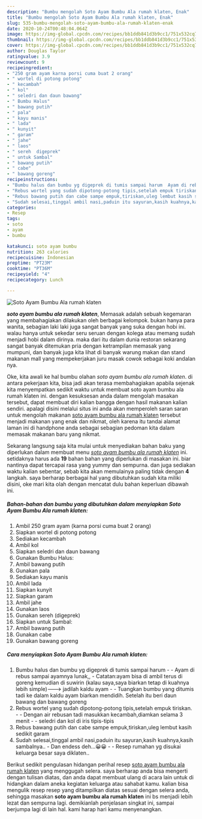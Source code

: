 ```yaml
---
description: "Bumbu mengolah Soto Ayam Bumbu Ala rumah klaten, Enak"
title: "Bumbu mengolah Soto Ayam Bumbu Ala rumah klaten, Enak"
slug: 535-bumbu-mengolah-soto-ayam-bumbu-ala-rumah-klaten-enak
date: 2020-10-24T00:48:04.064Z
image: https://img-global.cpcdn.com/recipes/bb1ddb841d3b9cc1/751x532cq70/soto-ayam-bumbu-ala-rumah-klaten-foto-resep-utama.jpg
thumbnail: https://img-global.cpcdn.com/recipes/bb1ddb841d3b9cc1/751x532cq70/soto-ayam-bumbu-ala-rumah-klaten-foto-resep-utama.jpg
cover: https://img-global.cpcdn.com/recipes/bb1ddb841d3b9cc1/751x532cq70/soto-ayam-bumbu-ala-rumah-klaten-foto-resep-utama.jpg
author: Douglas Taylor
ratingvalue: 3.9
reviewcount: 9
recipeingredient:
- "250 gram ayam karna porsi cuma buat 2 orang"
- " wortel di potong potong"
- " kecambah"
- " kol"
- " seledri dan daun bawang"
- " Bumbu Halus"
- " bawang putih"
- " pala"
- " kayu manis"
- " lada"
- " kunyit"
- " garam"
- " jahe"
- " laos"
- " sereh  digeprek"
- " untuk Sambal"
- " bawang putih"
- " cabe"
- " bawang goreng"
recipeinstructions:
- "Bumbu halus dan bumbu yg digeprek di tumis sampai harum  Ayam di rebus sampai ayamnya lunak,, Catatan:ayam bisa di ambil terus di goreng kemudian di suwirin (kalau saya,saya biarkan tetap di kuahnya lebih simple)---&gt; jadilah kaldu ayam  Tuangkan bumbu yang ditumis tadi ke dalam kaldu ayam biarkan mendidih. Setelah itu beri daun bawang dan bawang goreng"
- "Rebus wortel yang sudah dipotong-potong tipis,setelah empuk tiriskan.  Dengan air rebusan tadi masukkan kecambah,diamkan selama 3 menit  seledri dan kol di iris tipis-tipis"
- "Rebus bawang putih dan cabe sampe empuk,tiriskan,uleg lembut kasih sedikit garam"
- "Sudah selesai,tinggal ambil nasi,paduin itu sayuran,kasih kuahnya,kasih sambalnya.. Dan endess deh...😀😀  Resep rumahan yg disukai keluarga besar saya diklaten.."
categories:
- Resep
tags:
- soto
- ayam
- bumbu

katakunci: soto ayam bumbu 
nutrition: 263 calories
recipecuisine: Indonesian
preptime: "PT23M"
cooktime: "PT36M"
recipeyield: "4"
recipecategory: Lunch

---
```



![Soto Ayam Bumbu Ala rumah klaten](https://img-global.cpcdn.com/recipes/bb1ddb841d3b9cc1/751x532cq70/soto-ayam-bumbu-ala-rumah-klaten-foto-resep-utama.jpg)

<b><i>soto ayam bumbu ala rumah klaten</i></b>, Memasak adalah sebuah kegemaran yang membahagiakan dilakukan oleh berbagai kelompok. bukan hanya para wanita, sebagian laki laki juga sangat banyak yang suka dengan hobi ini. walau hanya untuk sekedar seru seruan dengan kolega atau memang sudah menjadi hobi dalam dirinya. maka dari itu dalam dunia restoran sekarang sangat banyak ditemukan pria dengan ketrampilan memasak yang mumpuni, dan banyak juga kita lihat di banyak warung makan dan stand makanan mall yang mempekerjakan juru masak cowok sebagai koki andalan nya.



Oke, kita awali ke hal bumbu olahan <i>soto ayam bumbu ala rumah klaten</i>. di antara pekerjaan kita, bisa jadi akan terasa membahagiakan apabila sejenak kita menyempatkan sedikit waktu untuk membuat soto ayam bumbu ala rumah klaten ini. dengan kesuksesan anda dalam mengolah masakan tersebut, dapat membuat diri kalian bangga dengan hasil makanan kalian sendiri. apalagi disini melalui situs ini anda akan memperoleh saran saran untuk mengolah makanan <u>soto ayam bumbu ala rumah klaten</u> tersebut menjadi makanan yang enak dan nikmat, oleh karena itu tandai alamat laman ini di handphone anda sebagai sebagian pedoman kita dalam memasak makanan baru yang nikmat.


Sekarang langsung saja kita mulai untuk menyediakan bahan baku yang diperlukan dalam membuat menu <u><i>soto ayam bumbu ala rumah klaten</i></u> ini. setidaknya harus ada <b>19</b> bahan bahan yang diperlukan di masakan ini. biar nantinya dapat tercapai rasa yang yummy dan sempurna. dan juga sediakan waktu kalian sebentar, sebab kita akan memulainya paling tidak dengan <b>4</b> langkah. saya berharap berbagai hal yang dibutuhkan sudah kita miliki disini, oke mari kita olah dengan mencatat dulu bahan keperluan dibawah ini.

<!--inarticleads1-->

##### Bahan-bahan dan bumbu yang dibutuhkan dalam menyiapkan Soto Ayam Bumbu Ala rumah klaten:

1. Ambil 250 gram ayam (karna porsi cuma buat 2 orang)
1. Siapkan  wortel di potong potong
1. Sediakan  kecambah
1. Ambil  kol
1. Siapkan  seledri dan daun bawang
1. Gunakan  Bumbu Halus:
1. Ambil  bawang putih
1. Gunakan  pala
1. Sediakan  kayu manis
1. Ambil  lada
1. Siapkan  kunyit
1. Siapkan  garam
1. Ambil  jahe
1. Gunakan  laos
1. Gunakan  sereh  (digeprek)
1. Siapkan  untuk Sambal:
1. Ambil  bawang putih
1. Gunakan  cabe
1. Gunakan  bawang goreng




<!--inarticleads2-->

##### Cara menyiapkan Soto Ayam Bumbu Ala rumah klaten:

1. Bumbu halus dan bumbu yg digeprek di tumis sampai harum -  - Ayam di rebus sampai ayamnya lunak,, - Catatan:ayam bisa di ambil terus di goreng kemudian di suwirin (kalau saya,saya biarkan tetap di kuahnya lebih simple)---&gt; jadilah kaldu ayam -  - Tuangkan bumbu yang ditumis tadi ke dalam kaldu ayam biarkan mendidih. Setelah itu beri daun bawang dan bawang goreng
1. Rebus wortel yang sudah dipotong-potong tipis,setelah empuk tiriskan. -  - Dengan air rebusan tadi masukkan kecambah,diamkan selama 3 menit -  - seledri dan kol di iris tipis-tipis
1. Rebus bawang putih dan cabe sampe empuk,tiriskan,uleg lembut kasih sedikit garam
1. Sudah selesai,tinggal ambil nasi,paduin itu sayuran,kasih kuahnya,kasih sambalnya.. - Dan endess deh...😀😀 -  - Resep rumahan yg disukai keluarga besar saya diklaten..




Berikut sedikit pengulasan hidangan perihal resep <u>soto ayam bumbu ala rumah klaten</u> yang menggugah selera. saya berharap anda bisa mengerti dengan tulisan diatas, dan anda dapat membuat ulang di acara lain untuk di hidangkan dalam aneka kegiatan keluarga atau sahabat kamu. kalian bisa mengulik resep resep yang ditampilkan diatas sesuai dengan selera anda, sehingga masakan <b>soto ayam bumbu ala rumah klaten</b> ini bs menjadi lebih lezat dan sempurna lagi. demikianlah penjelasan singkat ini, sampai berjumpa lagi di lain hal. kami harap hari kamu menyenangkan.
